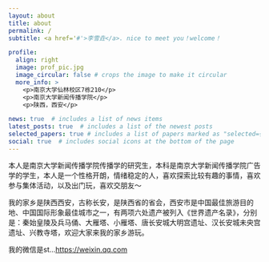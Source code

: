 ```yaml
---
layout: about
title: about
permalink: /
subtitle: <a href='#'>李雪垚</a>. nice to meet you！welcome！

profile:
  align: right
  image: prof_pic.jpg
  image_circular: false # crops the image to make it circular
  more_info: >
    <p>南京大学仙林校区7栋210</p>
    <p>南京大学新闻传播学院</p>
    <p>陕西，西安</p>

news: true  # includes a list of news items
latest_posts: true  # includes a list of the newest posts
selected_papers: true # includes a list of papers marked as "selected={true}"
social: true  # includes social icons at the bottom of the page
---
```


本人是南京大学新闻传播学院传播学的研究生，本科是南京大学新闻传播学院广告学的学生，本人是一个性格开朗，情绪稳定的人，喜欢探索比较有趣的事情，喜欢参与集体活动，以及出门玩，喜欢交朋友～

我的家乡是陕西西安，古称长安，是陕西省的省会，西安市是中国最佳旅游目的地、中国国际形象最佳城市之一，有两项六处遗产被列入《世界遗产名录》，分别是：秦始皇陵及兵马俑、大雁塔、小雁塔、唐长安城大明宫遗址、汉长安城未央宫遗址、兴教寺塔，欢迎大家来我的家乡游玩。

我的微信是st...<https://weixin.qq.com>
